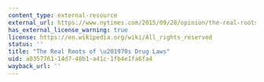 ```yaml
---
content_type: external-resource
external_url: https://www.nytimes.com/2015/09/28/opinion/the-real-roots-of-70s-drug-laws.html
has_external_license_warning: true
license: https://en.wikipedia.org/wiki/All_rights_reserved
status: ''
title: "The Real Roots of \u201970s Drug Laws"
uid: a0357761-14d7-48b1-a41c-1fb4e1fa6fa4
wayback_url: ''
---
```


